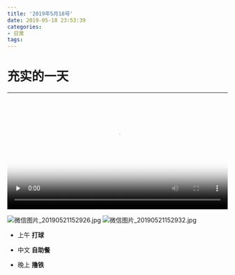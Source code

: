```yaml
---
title: '2019年5月18号'
date: 2019-05-18 23:53:39
categories:
- 日常
tags:
---
```


# 充实的一天
---


<video width="100%" controls preload="none" id="video" poster="https://i.loli.net/2019/05/26/5ce9fb4f7ca2f94409.png">
      <source id="mp4" src="https://s17.aconvert.com/convert/p3r68-cdx67/jkr7x-8a2em.mp4" type="video/mp4">
</video>
    
![微信图片_20190521152926.jpg](https://i.loli.net/2019/05/21/5ce3a9aeb181123359.jpg)
![微信图片_20190521152932.jpg](https://i.loli.net/2019/05/21/5ce3a9aec5ec629543.jpg)

- 上午 **打球**

- 中文 **自助餐**

- 晚上 **撸铁**